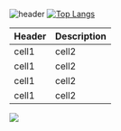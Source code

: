 ![header](https://capsule-render.vercel.app/api?type=Waving&color=gradient&text=%20풀스택%20특강)
[![Top Langs](https://github-readme-stats.vercel.app/api/top-langs/?username=Sion-Lee919)](https://github.com/Sion-Lee919/github-readme-stats)

|Header|Description|
|--|--|
|cell1|cell2|
|cell1|cell2|
|cell1|cell2|
|cell1|cell2|
<img src="https://img.shields.io/badge/react-20232a.svg?style=for-the-badge&logo=react&logoColor=61DAFB" />
<!--
![C](https://img.shields.io/badge/-C-123456?style=flat-square&logo=C&logoColor=black)
![자바](https://img.shields.io/badge/-자바-007396?style=flat&logo=Java&logoColor=ffffff)
![Spring](https://img.shields.io/badge/-Spring-6DB33F?style=for-the-badge&logo=Spring&logoColor=white)
![TypeScript](https://img.shields.io/badge/-TypeScript-3178C6?style=flat-square&logo=TypeScript&logoColor=white)
![Serverless](https://img.shields.io/badge/-Serverless-FD5750?style=flat-square&logo=Serverless&logoColor=magenta)
![MariaDB](https://img.shields.io/badge/-MariaDB-1F305F?style=flat-square&logo=mariadb&logoColor=white)

# Hi there 👋
## Hi there 👋
### Hi there 👋
#### Hi there 👋
##### Hi there 👋
---
**두껍게** <br>
*기울임* <br>
~~취소선~~ <br>

* 1번
* 2번
- 1번
- 2번

[네이버](naver.com)

```
System.out.prinln("Hi world")
```
%20 ->>> 띄어쓰기 %숫자 하면 특수기호
이모티콘 참조 : https://itinerant.tistory.com/60
# :smirk:
## :joy:
:rage:
타이틀 꾸미기 코드 https://github.com/kyechan99/capsule-render?tab=readme-ov-file
-->
